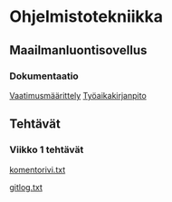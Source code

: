 # Ohjelmistotekniikka
## Maailmanluontisovellus
### Dokumentaatio
[Vaatimusmäärittely](https://github.com/luuranko/ot-harjoitustyo/blob/master/dokumentaatio/vaatimusmaarittely.md)
[Työaikakirjanpito](https://github.com/luuranko/ot-harjoitustyo/blob/master/dokumentaatio/tyoaikakirjanpito.md)
## Tehtävät
### Viikko 1 tehtävät
[komentorivi.txt](https://github.com/luuranko/ot-harjoitustyo/blob/master/laskarit/viikko1/komentorivi.txt)

[gitlog.txt](https://github.com/luuranko/ot-harjoitustyo/blob/master/laskarit/viikko1/gitlog.txt)
